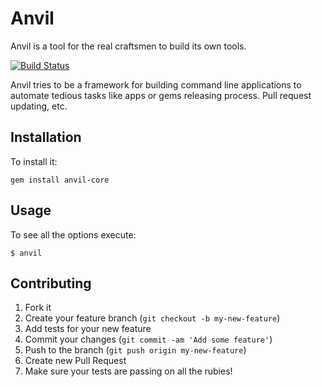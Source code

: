 # Anvil

Anvil is a tool for the real craftsmen to build its own tools.

[![Build Status](https://travis-ci.org/anvil-src/anvil-core.png?branch=master)](https://travis-ci.org/anvil-src/anvil-core)


Anvil tries to be a framework for building command line applications
to automate tedious tasks like apps or gems releasing process. Pull
request updating, etc.

## Installation

To install it:

    gem install anvil-core

## Usage

To see all the options execute:

    $ anvil

## Contributing

1. Fork it
2. Create your feature branch (`git checkout -b my-new-feature`)
3. Add tests for your new feature
4. Commit your changes (`git commit -am 'Add some feature'`)
5. Push to the branch (`git push origin my-new-feature`)
6. Create new Pull Request
7. Make sure your tests are passing on all the rubies!
